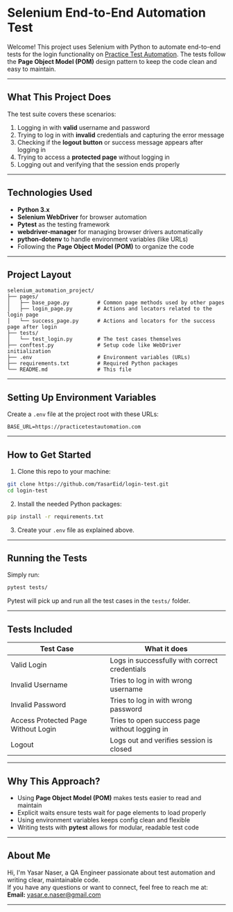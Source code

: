 
# Selenium End-to-End Automation Test

Welcome! This project uses Selenium with Python to automate end-to-end tests for the login functionality on [Practice Test Automation](https://practicetestautomation.com/practice-test-login/). The tests follow the **Page Object Model (POM)** design pattern to keep the code clean and easy to maintain.

---

## What This Project Does

The test suite covers these scenarios:

1. Logging in with **valid** username and password  
2. Trying to log in with **invalid** credentials and capturing the error message  
3. Checking if the **logout button** or success message appears after logging in  
4. Trying to access a **protected page** without logging in  
5. Logging out and verifying that the session ends properly  

---

## Technologies Used

- **Python 3.x**  
- **Selenium WebDriver** for browser automation  
- **Pytest** as the testing framework  
- **webdriver-manager** for managing browser drivers automatically  
- **python-dotenv** to handle environment variables (like URLs)  
- Following the **Page Object Model (POM)** to organize the code  

---

## Project Layout

```
selenium_automation_project/
├── pages/
│   ├── base_page.py         # Common page methods used by other pages
│   ├── login_page.py        # Actions and locators related to the login page
│   └── success_page.py      # Actions and locators for the success page after login
├── tests/
│   └── test_login.py        # The test cases themselves
├── conftest.py              # Setup code like WebDriver initialization
├── .env                     # Environment variables (URLs)
├── requirements.txt         # Required Python packages
└── README.md                # This file
```

---

## Setting Up Environment Variables

Create a `.env` file at the project root with these URLs:

```env
BASE_URL=https://practicetestautomation.com
```

---

## How to Get Started

1. Clone this repo to your machine:

```bash
git clone https://github.com/YasarEid/login-test.git
cd login-test
```

2. Install the needed Python packages:

```bash
pip install -r requirements.txt
```

3. Create your `.env` file as explained above.

---

## Running the Tests

Simply run:

```bash
pytest tests/
```

Pytest will pick up and run all the test cases in the `tests/` folder.

---

## Tests Included

| Test Case                           | What it does                                     |
|-------------------------------------|-------------------------------------------------|
| Valid Login                         | Logs in successfully with correct credentials    |
| Invalid Username                    | Tries to log in with wrong username               |
| Invalid Password                    | Tries to log in with wrong password               |
| Access Protected Page Without Login | Tries to open success page without logging in   |
| Logout                              | Logs out and verifies session is closed          |

---

## Why This Approach?

- Using **Page Object Model (POM)** makes tests easier to read and maintain  
- Explicit waits ensure tests wait for page elements to load properly  
- Using environment variables keeps config clean and flexible  
- Writing tests with **pytest** allows for modular, readable test code  

---

## About Me

Hi, I'm Yasar Naser, a QA Engineer passionate about test automation and writing clear, maintainable code.  
If you have any questions or want to connect, feel free to reach me at:  
**Email:** yasar.e.naser@gmail.com

---
